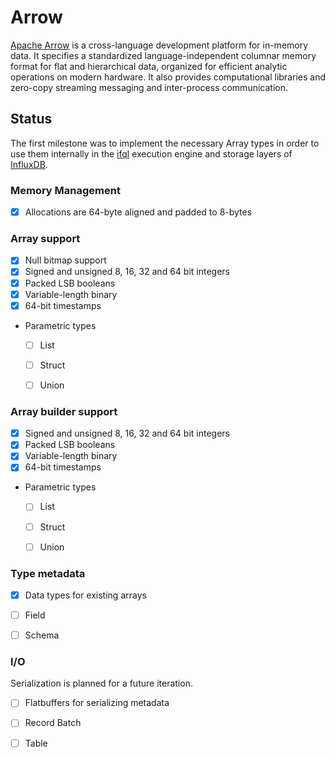 Arrow
=====

[Apache Arrow][arrow] is a cross-language development platform for in-memory data. It specifies a 
standardized language-independent columnar memory format for flat and hierarchical data, 
organized for efficient analytic operations on modern hardware. It also provides computational 
libraries and zero-copy streaming messaging and inter-process communication.

Status
------

The first milestone was to implement the necessary Array types in order to use
them internally in the [ifql][] execution engine and storage layers of [InfluxDB][].


### Memory Management

- [x] Allocations are 64-byte aligned and padded to 8-bytes


### Array support

- [x] Null bitmap support
- [x] Signed and unsigned 8, 16, 32 and 64 bit integers
- [x] Packed LSB booleans
- [x] Variable-length binary
- [x] 64-bit timestamps
- Parametric types
    - [ ] List
    - [ ] Struct
    - [ ] Union


### Array builder support

- [x] Signed and unsigned 8, 16, 32 and 64 bit integers
- [x] Packed LSB booleans
- [x] Variable-length binary
- [x] 64-bit timestamps
- Parametric types
    - [ ] List
    - [ ] Struct
    - [ ] Union


### Type metadata

- [x] Data types for existing arrays
- [ ] Field
- [ ] Schema
  

### I/O 

Serialization is planned for a future iteration.

- [ ] Flatbuffers for serializing metadata
- [ ] Record Batch
- [ ] Table



[arrow]:    https://arrow.apache.org
[ifql]:     https://github.com/influxdata/ifql
[InfluxDB]: https://github.com/influxdata/influxdb